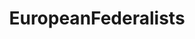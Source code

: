 ---
title: EuropeanFederalists
crosslinks:
- acteuropa
- europe
- DiEM25
- MapPorn
- Eurosceptics
- exmuslim
- YUROP
- superioreurope
- The_Europe
- europeanunion
---